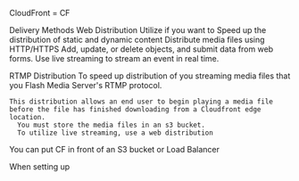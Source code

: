 CloudFront = CF

Delivery Methods
  Web Distribution
    Utilize if you want to
      Speed up the distribution of static and dynamic content
      Distribute media files using HTTP/HTTPS
      Add, update, or delete objects, and submit data from web forms.
      Use live streaming to stream an event in real time.
  
  RTMP Distribution
    To speed up distribution of you streaming media files that you Flash Media Server's RTMP protocol.

    This distribution allows an end user to begin playing a media file before the file has finished downloading from a Cloudfront edge location.
      You must store the media files in an s3 bucket.
      To utilize live streaming, use a web distribution

You can put CF in front of an S3 bucket or Load Balancer

When setting up
